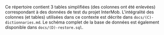 Ce répertoire contient 3 tables simplifiées (des colonnes ont été enlevées) correspondant à des données de test du projet InterMob. L'intégralité des colonnes (et tables) utilisées dans ce contexte est décrite dans `docs/(C)-dictionnaries.md`. Le schéma complet de la base de données est également disponible dans `docs/(D)-restore.sql`.